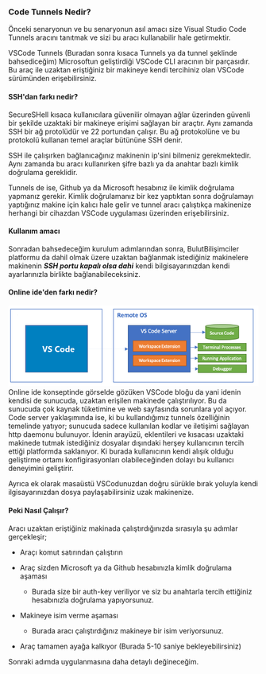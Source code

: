 ### Code Tunnels Nedir?
Önceki senaryonun ve bu senaryonun asıl amacı size Visual Studio Code Tunnels aracını tanıtmak ve sizi bu aracı kullanabilir hale getirmektir.

VSCode Tunnels (Buradan sonra kısaca Tunnels ya da tunnel şeklinde bahsediceğim) Microsoftun geliştirdiği VSCode CLI aracının bir parçasıdır. Bu araç ile uzaktan eriştiğiniz bir makineye kendi tercihiniz olan VSCode sürümünden erişebilirsiniz.

#### SSH'dan farkı nedir?
SecureSHell kısaca kullanıcılara güvenilir olmayan ağlar üzerinden güvenli bir şekilde uzaktaki bir makineye erişimi sağlayan bir araçtır. Aynı zamanda SSH bir ağ protolüdür ve 22 portundan çalışır. Bu ağ protokolüne ve bu protokolü kullanan temel araçlar bütününe SSH denir.

SSH ile çalışırken bağlanıcağınız makinenin ip'sini bilmeniz gerekmektedir. Aynı zamanda bu aracı kullanırken şifre bazlı ya da anahtar bazlı kimlik doğrulama gereklidir.

Tunnels de ise, Github ya da Microsoft hesabınız ile kimlik doğrulama yapmanız gerekir. Kimlik doğrulamanız bir kez yaptıktan sonra doğrulamayı yaptığınız makine için kalıcı hale gelir ve tunnel aracı çalıştıkça makinenize herhangi bir cihazdan VSCode uygulaması üzerinden erişebilirsiniz. 
#### Kullanım amacı
Sonradan bahsedeceğim kurulum adımlarından sonra, BulutBilişimciler platformu da dahil olmak üzere uzaktan bağlanmak istediğiniz makinelere makinenin ***SSH portu kapalı olsa dahi*** kendi bilgisayarınızdan kendi ayarlarınızla birlikte bağlanabileceksiniz.
#### Online ide'den farkı nedir?
![architecture](./assets/server-arch-latest.png)
Online ide konseptinde görselde gözüken VSCode bloğu da yani idenin kendisi de sunucuda, uzaktan erişilen makinede çalıştırılıyor. Bu da sunucuda çok kaynak tüketimine ve web sayfasında sorunlara yol açıyor. Code server yaklaşımında ise, ki bu kullandığımız tunnels özelliğinin temelinde yatıyor; sunucuda sadece kullanılan kodlar ve iletişimi sağlayan http daemonu bulunuyor. İdenin arayüzü, eklentileri ve kısacası uzaktaki makinede tutmak istediğiniz dosyalar dışındaki herşey kullanıcının tercih ettiği platformda saklanıyor. Ki burada kullanıcının kendi alışık olduğu geliştirme ortamı konfigirasyonları olabileceğinden dolayı bu kullanıcı deneyimini geliştirir. 

Ayrıca ek olarak masaüstü VSCodunuzdan doğru sürükle bırak yoluyla kendi ilgisayarınızdan dosya paylaşabilirsiniz uzak makinenize.

#### Peki Nasıl Çalışır?
Aracı uzaktan eriştiğiniz makinada çalıştırdığınızda sırasıyla şu adımlar gerçekleşir;

- Araçı komut satırından çalıştırın

- Araç sizden Microsoft ya da Github hesabınızla kimlik doğrulama aşaması
    - Burada size bir auth-key veriliyor ve siz bu anahtarla tercih ettiğiniz hesabınızla doğrulama yapıyorsunuz. 
- Makineye isim verme aşaması 
    - Burada aracı çalıştırdığınız makineye bir isim veriyorsunuz.
- Araç tamamen ayağa kalkıyor (Burada 5-10 saniye bekleyebilirsiniz)

Sonraki adımda uygulanmasına daha detaylı değineceğim.
